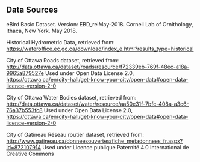 Data Sources
------------

eBird Basic Dataset. Version: EBD_relMay-2018. Cornell Lab of Ornithology, Ithaca, New York. May 2018.

Historical Hydrometric Data, retrieved from:
https://wateroffice.ec.gc.ca/download/index_e.html?results_type=historical

City of Ottawa Roads dataset, retrieved from:
http://data.ottawa.ca/dataset/roads/resource/f72339eb-769f-48ec-a18a-9965a879527e
Used under Open Data License 2.0, https://ottawa.ca/en/city-hall/get-know-your-city/open-data#open-data-licence-version-2-0

City of Ottawa Water Bodies dataset, retrieved from:
http://data.ottawa.ca/dataset/water/resource/aa50e31f-7bfc-408a-a3c6-76a37b553fc8
Used under Open Data License 2.0, https://ottawa.ca/en/city-hall/get-know-your-city/open-data#open-data-licence-version-2-0

City of Gatineau Réseau routier dataset, retrieved from:
http://www.gatineau.ca/donneesouvertes/fiche_metadonnees_fr.aspx?id=872107914
Used under Licence publique Paternité 4.0 International de Creative Commons
